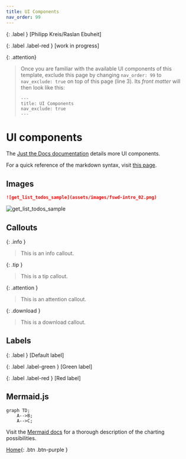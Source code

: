 ```yaml
---
title: UI Components
nav_order: 99
---
```


{: .label }
[Philipp Kreis/Raslan Ebuheit]

{: .label .label-red }
[work in progress]

{: .attention}
> Once you are familiar with the available UI components of this template, exclude this page by changing `nav_order: 99` to `nav_exclude: true` on top of this page (line 3). Its *front matter* will then look like this:
> ```
> ---
> title: UI Components
> nav_exclude: true
> ---
> ```

# UI components

The [Just the Docs documentation](https://just-the-docs.github.io/just-the-docs/docs/ui-components) details more UI components.

For a quick reference of the markdown syntax, visit [this page](https://github.com/just-the-docs/just-the-docs/blob/main/docs/index-test.md?plain=1).

## Images

```markdown
![get_list_todos_sample](assets/images/fswd-intro_02.png)
```

![get_list_todos_sample](assets/images/fswd-intro_02.png)

## Callouts

{: .info }
> This is an info callout.

{: .tip }
> This is a tip callout.

{: .attention }
> This is an attention callout.

{: .download }
> This is a download callout.

## Labels

{: .label }
[Default label]

{: .label .label-green }
[Green label]

{: .label .label-red }
[Red label]

## Mermaid.js

```mermaid
graph TD;
    A-->B;
    A-->C;
```

Visit the [Mermaid docs](https://mermaid.js.org/intro/) for a thorough description of the charting possibilities.



[Home](https://pillek.github.io/){: .btn .btn-purple }

